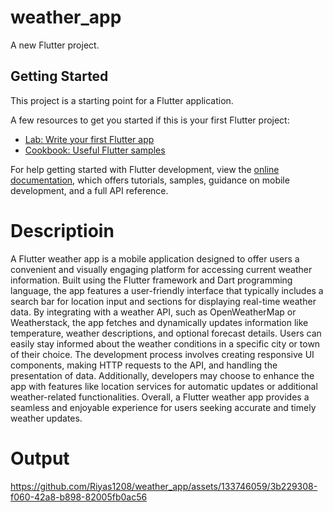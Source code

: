 # weather_app

A new Flutter project.

## Getting Started

This project is a starting point for a Flutter application.

A few resources to get you started if this is your first Flutter project:

- [Lab: Write your first Flutter app](https://docs.flutter.dev/get-started/codelab)
- [Cookbook: Useful Flutter samples](https://docs.flutter.dev/cookbook)

For help getting started with Flutter development, view the
[online documentation](https://docs.flutter.dev/), which offers tutorials,
samples, guidance on mobile development, and a full API reference.

# Descriptioin


A Flutter weather app is a mobile application designed to offer users a convenient and visually engaging platform for accessing current weather information. Built using the Flutter framework and Dart programming language, the app features a user-friendly interface that typically includes a search bar for location input and sections for displaying real-time weather data. By integrating with a weather API, such as OpenWeatherMap or Weatherstack, the app fetches and dynamically updates information like temperature, weather descriptions, and optional forecast details. Users can easily stay informed about the weather conditions in a specific city or town of their choice. The development process involves creating responsive UI components, making HTTP requests to the API, and handling the presentation of data. Additionally, developers may choose to enhance the app with features like location services for automatic updates or additional weather-related functionalities. Overall, a Flutter weather app provides a seamless and enjoyable experience for users seeking accurate and timely weather updates.

# Output



https://github.com/Riyas1208/weather_app/assets/133746059/3b229308-f060-42a8-b898-82005fb0ac56

